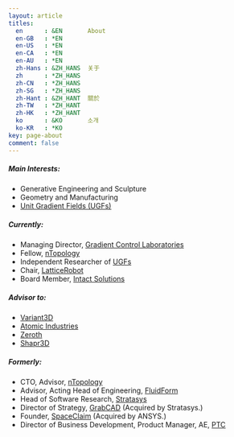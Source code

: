 ```yaml
---
layout: article
titles:
  en      : &EN       About
  en-GB   : *EN
  en-US   : *EN
  en-CA   : *EN
  en-AU   : *EN
  zh-Hans : &ZH_HANS  关于
  zh      : *ZH_HANS
  zh-CN   : *ZH_HANS
  zh-SG   : *ZH_HANS
  zh-Hant : &ZH_HANT  關於
  zh-TW   : *ZH_HANT
  zh-HK   : *ZH_HANT
  ko      : &KO       소개
  ko-KR   : *KO
key: page-about
comment: false
---
```


##### Main Interests:
* Generative Engineering and Sculpture
* Geometry and Manufacturing
* [Unit Gradient Fields (UGFs)](/2023/06/03/foreword.html)

##### Currently:
* Managing Director, [Gradient Control Laboratories](https://gradientcontrol.com)
* Fellow, [nTopology](https://ntopology.com)
* Independent Researcher of [UGFs](/2023/06/03/foreword.html)
* Chair, [LatticeRobot](https://LatticeRobot.com)
* Board Member, [Intact Solutions](https://intact-solutions.com)

##### Advisor to:
* [Variant3D](https://www.variant3d.io/)
* [Atomic Industries](https://www.atomic.industries/)
* [Zeroth](https://zeroth.oo)
* [Shapr3D](https://shapr3d.com)

##### Formerly:
* CTO, Advisor, [nTopology](https://ntopology.com)
* Advisor, Acting Head of Engineering, [FluidForm](https://fluidform.com)
* Head of Software Research, [Stratasys](https://stratasys.com)
* Director of Strategy, [GrabCAD](https://www.grabcad.com) (Acquired by Stratasys.)
* Founder, [SpaceClaim](www.spaceclaim.com) (Acquired by ANSYS.)
* Director of Business Development, Product Manager, AE, [PTC](https://www.ptc.com)


